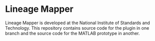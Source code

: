 # Lineage Mapper

Lineage Mapper is developed at the National Institute of Standards and Technology. This repository contains source code for the plugin in one branch and the source code for the MATLAB prototype in another.
